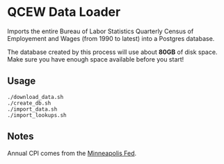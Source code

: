 # QCEW Data Loader

Imports the entire Bureau of Labor Statistics Quarterly Census of Employement and Wages (from 1990 to latest) into a Postgres database.

The database created by this process will use about **80GB** of disk space. Make sure you have enough space available before you start!

## Usage

```
./download_data.sh
./create_db.sh
./import_data.sh
./import_lookups.sh
```

## Notes

Annual CPI comes from the [Minneapolis Fed](https://www.minneapolisfed.org/community/teaching-aids/cpi-calculator-information/consumer-price-index-and-inflation-rates-1913).
